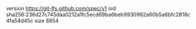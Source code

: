 version https://git-lfs.github.com/spec/v1
oid sha256:236d27c745daa0212a1fc5ecd69ba6beb9930962a60b5a6bfc2818c4fa54d45c
size 8854
